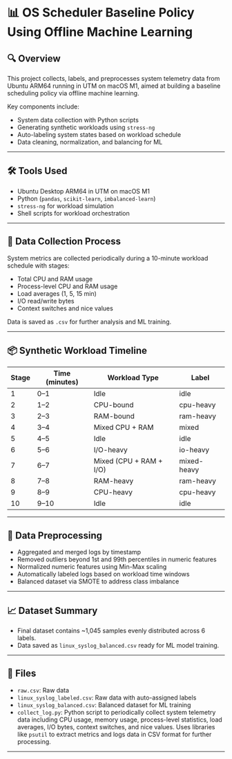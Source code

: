 # 📊 OS Scheduler Baseline Policy Using Offline Machine Learning

## 🔍 Overview

This project collects, labels, and preprocesses system telemetry data from Ubuntu ARM64 running in UTM on macOS M1, aimed at building a baseline scheduling policy via offline machine learning.

Key components include:
- System data collection with Python scripts
- Generating synthetic workloads using `stress-ng`
- Auto-labeling system states based on workload schedule
- Data cleaning, normalization, and balancing for ML

---

## 🛠 Tools Used

- Ubuntu Desktop ARM64 in UTM on macOS M1
- Python (`pandas`, `scikit-learn`, `imbalanced-learn`)
- `stress-ng` for workload simulation
- Shell scripts for workload orchestration

---

## 🧪 Data Collection Process

System metrics are collected periodically during a 10-minute workload schedule with stages:

- Total CPU and RAM usage
- Process-level CPU and RAM usage
- Load averages (1, 5, 15 min)
- I/O read/write bytes
- Context switches and nice values

Data is saved as `.csv` for further analysis and ML training.

---

## 📦 Synthetic Workload Timeline

| Stage | Time (minutes) | Workload Type               | Label        |
|-------|----------------|----------------------------|--------------|
| 1     | 0–1            | Idle                       | idle         |
| 2     | 1–2            | CPU-bound                  | cpu-heavy    |
| 3     | 2–3            | RAM-bound                  | ram-heavy    |
| 4     | 3–4            | Mixed CPU + RAM            | mixed        |
| 5     | 4–5            | Idle                       | idle         |
| 6     | 5–6            | I/O-heavy                  | io-heavy     |
| 7     | 6–7            | Mixed (CPU + RAM + I/O)    | mixed-heavy  |
| 8     | 7–8            | RAM-heavy                  | ram-heavy    |
| 9     | 8–9            | CPU-heavy                  | cpu-heavy    |
| 10    | 9–10           | Idle                       | idle         |

---

## 🧹 Data Preprocessing

- Aggregated and merged logs by timestamp
- Removed outliers beyond 1st and 99th percentiles in numeric features
- Normalized numeric features using Min-Max scaling
- Automatically labeled logs based on workload time windows
- Balanced dataset via SMOTE to address class imbalance

---

## 📈 Dataset Summary

- Final dataset contains ~1,045 samples evenly distributed across 6 labels.
- Data saved as `linux_syslog_balanced.csv` ready for ML model training.

---

## 📁 Files

- `raw.csv`: Raw data
- `linux_syslog_labeled.csv`: Raw data with auto-assigned labels
- `linux_syslog_balanced.csv`: Balanced dataset for ML training
- `collect_log.py`: Python script to periodically collect system telemetry data including CPU usage, memory usage, process-level statistics, load averages, I/O bytes, context switches, and nice values. Uses libraries like `psutil` to extract metrics and logs data in CSV format for further processing.

---
